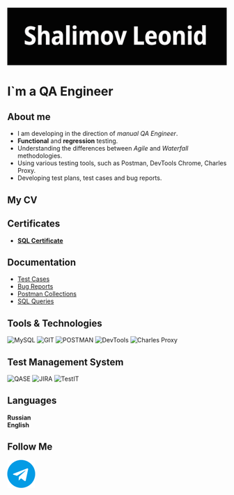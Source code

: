 [![Header](https://github.com/shalimv/shalimv/blob/main/assets/Header.png)](https://github.com/shalimv/shalimv/blob/main/assets/Header.png)

# **I`m a QA Engineer**

## About me

* I am developing in the direction of *manual QA Engineer*.
* **Functional** and **regression** testing.
* Understanding the differences between *Agile* and *Waterfall* methodologies.
* Using various testing tools, such as Postman, DevTools Chrome, Charles Proxy.
* Developing test plans, test cases and bug reports.

## My CV

## Certificates

* [**SQL Certificate**](https://stepik.org/cert/2500987 "My Certificate")

## Documentation

* [Test Cases](https://github.com/shalimv/docs.git "Test Cases")
* [Bug Reports](https://github.com/shalimv/docs/tree/main/Bug%20Reports "Bug Reports")
* [Postman Collections](https://github.com/shalimv/docs/tree/main/API%20Collection "Collections")
* [SQL Queries](https://github.com/shalimv/docs/tree/main/SQL%20Queries "SQL")

## Tools & Technologies

![MySQL](https://img.shields.io/badge/-MySQL-000000?style=for-the-badge&logo=MySQL)
![GIT](https://img.shields.io/badge/-GIT-000000?style=for-the-badge&logo=GITHUB)
![POSTMAN](https://img.shields.io/badge/-POSTMAN-000000?style=for-the-badge&logo=POSTMAN)
![DevTools](https://img.shields.io/badge/-Chrome_DevTools-000000?style=for-the-badge&logo=googlechrome)
![Charles Proxy](https://img.shields.io/badge/-Charles_Proxy-000000?style=for-the-badge&logo=Charles&Proxy)

## Test Management System

![QASE](https://img.shields.io/badge/-QASE-000000?style=for-the-badge&logo=QASE)
![JIRA](https://img.shields.io/badge/-Jira-000000?style=for-the-badge&logo=JIRA)
![TestIT](https://img.shields.io/badge/-Test_IT-000000?style=for-the-badge&logo=TestIT)

## Languages

__Russian__\
__English__

## Follow Me
[![Telegram](https://github.com/shalimv/shalimv/blob/main/assets/free-icon-telegram-2111646.png)](https://t.me/DEADPYNK)